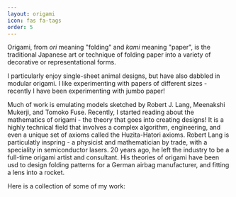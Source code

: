 ```yaml
---
layout: origami
icon: fas fa-tags
order: 5
---
```


Origami, from *ori* meaning "folding" and *kami* meaning "paper", is the traditional Japanese art or technique of folding paper into a variety of decorative or representational forms.

I particularly enjoy single-sheet animal designs, but have also dabbled in modular origami. I like experimenting with papers of different sizes - recently I have been experimenting with jumbo paper!


Much of work is emulating models sketched by Robert J. Lang, Meenakshi Mukerji, and Tomoko Fuse. Recently, I started reading about the mathematics of origami - the theory that goes into creating designs! It is a highly technical field that involves a complex algorithm, engineering, and even a unique set of axioms called the Huzita-Hatori axioms. Robert Lang is particulatly inspring - a physicist and mathematician by trade, with a speciality in semiconductor lasers. 20 years ago, he left the industry to be a full-time origami artist and consultant. His theories of origami have been usd to design folding patterns for a German airbag manufacturer, and fitting a lens into a rocket.

Here is a collection of some of my work:

